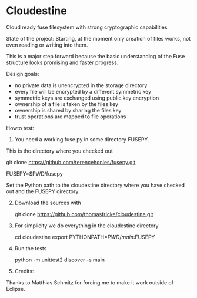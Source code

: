 Cloudestine
===========
Cloud ready fuse filesystem with strong cryptographic capabilities

State of the project:
Starting, at the moment only creation of files works, not even 
reading or writing into them.

This is a major step forward because the basic understanding of 
the Fuse structure looks promising and faster progress. 

Design goals:

- no private data is unencrypted in the storage directory
- every file will be encrypted by a different symmetric key
- symmetric keys are exchanged using public key encryption
- ownership of a file is taken by the files key
- ownership is shared by sharing the files key
- trust operations are mapped to file operations

Howto test:

1. You need a working fuse.py in some directory FUSEPY.

This is the directory where you checked out 

   git clone  https://github.com/terencehonles/fusepy.git

   FUSEPY=$PWD/fusepy
   
Set the Python path to the cloudestine directory where you 
have checked out and the FUSEPY directory.

2. Download the sources with

   git clone https://github.com/thomasfricke/cloudestine.git
   
3. For simplicity we do everything in the cloudestine directory

   cd cloudestine
   export PYTHONPATH=$PWD/main:$FUSEPY
   
4. Run the tests

   python -m unittest2 discover  -s main

5. Credits: 

Thanks to Matthias Schmitz for forcing me to make it work outside of Eclipse.
